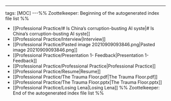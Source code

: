 ---
tags: [MOC]
---%% Zoottelkeeper: Beginning of the autogenerated index file list  %%
- [[Professional Practice/# Is China’s corruption-busting AI syste|# Is China’s corruption-busting AI syste]]
- [[Professional Practice/Interview|Interview]]
- [[Professional Practice/Pasted image 20210909093846.png|Pasted image 20210909093846.png]]
- [[Professional Practice/Presentation 1- Feedback|Presentation 1- Feedback]]
- [[Professional Practice/Professional Practice|Professional Practice]]
- [[Professional Practice/Resume|Resume]]
- [[Professional Practice/The Trauma Floor.pdf|The Trauma Floor.pdf]]
- [[Professional Practice/The Trauma Floor.pptx|The Trauma Floor.pptx]]
- [[Professional Practice/Losing Lena|Losing Lena]]
%% Zoottelkeeper: End of the autogenerated index file list  %%
